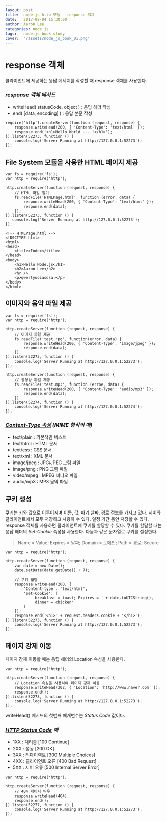 ```yaml
---
layout: post
title:  node.js http 모듈 - response 객체
date:   2017-08-04 15:30:00
author: Aaron Lee
categories: node_js
tags:	node.js book study
cover:  "/assets/node_js_book_01.png"
---
```


# response 객체
클라이언트에 제공하는 응답 메세지를 작성할 때 response 객체를 사용한다.
### *response 객체 메서드*
- writeHead( statusCode, object ) : 응답 헤더 작성
- end( [data, encoding] ) : 응답 본문 작성

```
require('http').createServer(function (request, response) {
    response.writeHead(200, { 'Content-Type': 'text/html' });
    response.end('<h1>Hello World ... !</h1>');
}).listen(52273, function () {
    console.log('Server Running at http://127.0.0.1:52273');
});
```

## File System 모듈을 사용한 HTML 페이지 제공
```
var fs = require('fs');
var http = require('http');

http.createServer(function (request, response) {
    // HTML 파일 일기
    fs.readFile('HTMLPage.html', function (error, data) {
        response.writeHead(200, { 'Content-Type': 'text/html' });
        response.end(data);
    });
}).listen(52273, function () {
   console.log('Server Running at http://127.0.0.1:52273');
});
```
```
<!-- HTMLPage.html -->
<!D0CTYPE html>
<html>
<head>
    <title>Index</title>
</head>
<body>
    <h1>Hello Node.js</h1>
    <h2>Aaron Lee</h2>
    <hr />
    <p>qwertyuoiasdsa.</p>
</body>
</html>
```

## 이미지와 음악 파일 제공
```
var fs = require('fs');
var http = require('http');

http.createServer(function (request, response) {
    // 이미지 파일 제공
    fs.readFile('test.jpg', function(error, data) {
        response.writeHead(200, { 'Content-Type': 'image/jpeg' });
        response.end(data);
    });
}).listen(52273, function () {
    console.log('Server Running at http://127.0.0.1:52273');
});

http.createServer(function (request, response) {
    // 동영상 파일 제공
    fs.readFile('test.mp3', function (erroe, data) {
        response.writeHead(200, { 'Content-Type': 'audio/mp3' });
        response.end(data);
    })
}).listen(52274, function () {
    console.log('Server Running at http://127.0.0.1:52274');
});
```

### *[Content-Type 속성](https://www.google.co.kr/search?q=MIME+TYPE+%EB%AA%A9%EB%A1%9D&oq=MIME+TYPE+%EB%AA%A9%EB%A1%9D&gs_l=psy-ab.3..0i30k1.4048.6857.0.7371.13.10.1.0.0.0.714.1892.3-2j1j0j1.4.0....0...1.1j4.64.psy-ab..9.4.1178...0j0i13i30k1.9xgDUDuZvYw) (MIME 형식의 예)*
- text/plain : 기본적인 텍스트
- text/html : HTML 문서
- text/css : CSS 문서
- text/xml : XML 문서
- image/jpeg : JPG/JPEG 그림 파일
- image/png : PNG 그림 파일
- video/mpeg : MPEG 비디오 파일
- audio/mp3 : MP3 음악 파일

## 쿠키 생성
쿠키는 키와 값으로 이루어지며 이름, 값, 파기 날짜, 경로 정보를 가지고 있다. 서버와 클라이언트에서 모두 저장하고 사용하 수 있다. 일정 기간 동안 저장할 수 있다.
response 객체를 사용하면 클라이언트에 쿠키를 할당할 수 있다. 쿠키를 할달할 때는 응답 헤더의 *Set-Cookie* 속성을 사용한다. 다음과 같은 문자열로 쿠키를 설정한다.
> Name = Value; Expires = 날짜; Domain = 도메인; Path = 경로; Secure

```
var http = require('http');

http.createServer(function (request, response) {
    var date = new Date();
    date.setDate(date.getDate() + 7);
    
    // 쿠키 할당
    response.writeHead(200, { 
        'Content-type': 'text/html',
        'Set-Cookie': [
            'breakfast = toast; Expires = ' + date.toUTCString(),
            'dinner = chicken'
        ]
    });
    response.end('<h1>' + request.headers.cookie + '</h1>');
}).listen(52273, function () {
    console.log('Server Running at http://127.0.0.1:52273');
});
```

## 페이지 강제 이동
페이지 강제 이동할 때는 응답 헤더의 Location 속성을 사용한다.
```
var http = require('http');

http.createServer(function (request, response) {
    // Location 속성을 사용하여 페이지 강제 이동
    response.writeHead(302, { 'Location': 'http://www.naver.com' });
    response.end();
}).listen(52273, function () {
    console.log('Server Running at http://127.0.0.1:52273');
});
```
writeHead() 메서드의 첫번째 매개변수는 *Status Code* 값이다.
### *[HTTP Status Code](https://www.google.co.kr/search?q=HTTP+Status+Code&oq=HTTP+Status+Code&aqs=chrome..69i57j0l5.981j0j8&sourceid=chrome&ie=UTF-8) 예*
- 1XX : 처리중 [100 Continue]
- 2XX : 성공 [200 OK]
- 3XX : 리다이렉트 [300 Multiple Choices]
- 4XX : 클라이언트 오류 [400 Bad Request]
- 5XX : 서버 오류 [500 Internal Server Error]

```
var http = require('http');

http.createServer(function (request, response) {
    // 404 페이지 띄우
    response.writeHead(404);
    response.end();
}).listen(52277, function () {
    console.log('Server Running at http://127.0.0.1:52273');
});
```
